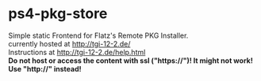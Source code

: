 # ps4-pkg-store
Simple static Frontend for Flatz's Remote PKG Installer.</br>
currently hosted at http://tgi-12-2.de/</br>
Instructions at http://tgi-12-2.de/help.html</br>
<b>Do not host or access the content with ssl ("https://")! It might not work! Use "http://" instead!</b> 
